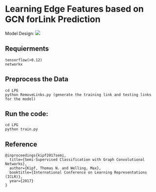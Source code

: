 # Learning Edge Features based on GCN forLink Prediction

Model Design:
<img src='https://github.com/kenyonke/LinkPredictionGCN/blob/master/model.JPG'>

## Requierments
```
tensorflow(>0.12)
networkx
```


## Preprocess the Data
```
cd LPG
python RemoveLinks.py (generate the training link and testing links for the model)
```

## Run the code:
```
cd LPG
python train.py
```

## Reference
```
@inproceedings{kipf2017semi,
  title={Semi-Supervised Classification with Graph Convolutional Networks},
  author={Kipf, Thomas N. and Welling, Max},
  booktitle={International Conference on Learning Representations (ICLR)},
  year={2017}
}
```
